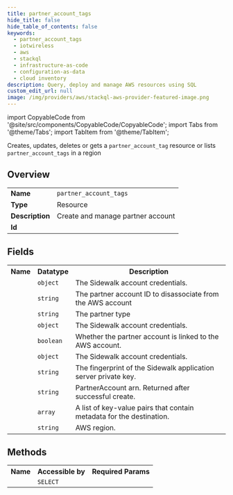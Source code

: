 ```yaml
---
title: partner_account_tags
hide_title: false
hide_table_of_contents: false
keywords:
  - partner_account_tags
  - iotwireless
  - aws
  - stackql
  - infrastructure-as-code
  - configuration-as-data
  - cloud inventory
description: Query, deploy and manage AWS resources using SQL
custom_edit_url: null
image: /img/providers/aws/stackql-aws-provider-featured-image.png
---
```


import CopyableCode from '@site/src/components/CopyableCode/CopyableCode';
import Tabs from '@theme/Tabs';
import TabItem from '@theme/TabItem';

Creates, updates, deletes or gets a <code>partner_account_tag</code> resource or lists <code>partner_account_tags</code> in a region

## Overview
<table><tbody>
<tr><td><b>Name</b></td><td><code>partner_account_tags</code></td></tr>
<tr><td><b>Type</b></td><td>Resource</td></tr>
<tr><td><b>Description</b></td><td>Create and manage partner account</td></tr>
<tr><td><b>Id</b></td><td><CopyableCode code="aws.iotwireless.partner_account_tags" /></td></tr>
</tbody></table>

## Fields
<table><tbody><tr><th>Name</th><th>Datatype</th><th>Description</th></tr><tr><td><CopyableCode code="sidewalk" /></td><td><code>object</code></td><td>The Sidewalk account credentials.</td></tr>
<tr><td><CopyableCode code="partner_account_id" /></td><td><code>string</code></td><td>The partner account ID to disassociate from the AWS account</td></tr>
<tr><td><CopyableCode code="partner_type" /></td><td><code>string</code></td><td>The partner type</td></tr>
<tr><td><CopyableCode code="sidewalk_response" /></td><td><code>object</code></td><td>The Sidewalk account credentials.</td></tr>
<tr><td><CopyableCode code="account_linked" /></td><td><code>boolean</code></td><td>Whether the partner account is linked to the AWS account.</td></tr>
<tr><td><CopyableCode code="sidewalk_update" /></td><td><code>object</code></td><td>The Sidewalk account credentials.</td></tr>
<tr><td><CopyableCode code="fingerprint" /></td><td><code>string</code></td><td>The fingerprint of the Sidewalk application server private key.</td></tr>
<tr><td><CopyableCode code="arn" /></td><td><code>string</code></td><td>PartnerAccount arn. Returned after successful create.</td></tr>
<tr><td><CopyableCode code="tags" /></td><td><code>array</code></td><td>A list of key-value pairs that contain metadata for the destination.</td></tr>
<tr><td><CopyableCode code="region" /></td><td><code>string</code></td><td>AWS region.</td></tr>
</tbody></table>

## Methods

<table><tbody>
  <tr>
    <th>Name</th>
    <th>Accessible by</th>
    <th>Required Params</th>
  </tr>
  <tr>
    <td><CopyableCode code="view" /></td>
    <td><code>SELECT</code></td>
    <td><CopyableCode code="region" /></td>
  </tr>
</tbody></table>








